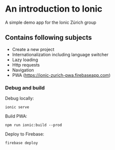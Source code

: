# An introduction to Ionic

A simple demo app for the Ionic Zürich group

## Contains following subjects

* Create a new project
* Internationalization including language switcher
* Lazy loading
* Http requests
* Navigation
* PWA (https://ionic-zurich-pwa.firebaseapp.com)

### Debug and build

Debug locally:

```
ionic serve
```

Build PWA:

```
npm run ionic:build --prod
```

Deploy to Firebase:

```
firebase deploy
```
